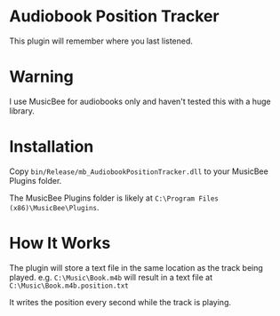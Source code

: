 # Audiobook Position Tracker

This plugin will remember where you last listened.

# Warning

I use MusicBee for audiobooks only and haven't tested this with a huge library.

# Installation

Copy `bin/Release/mb_AudiobookPositionTracker.dll` to your MusicBee Plugins folder.

The MusicBee Plugins folder is likely at `C:\Program Files (x86)\MusicBee\Plugins`.

# How It Works

The plugin will store a text file in the same location as the track being played.
e.g. `C:\Music\Book.m4b` will result in a text file at `C:\Music\Book.m4b.position.txt`

It writes the position every second while the track is playing.